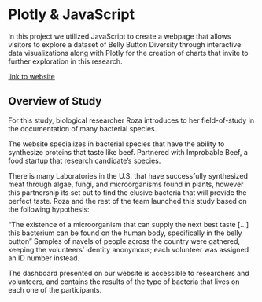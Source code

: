 # Plotly & JavaScript

In this project we utilized JavaScript to create a webpage that allows visitors to explore a dataset of Belly Button Diversity
through interactive data visualizations along with Plotly for the creation of charts that invite to further exploration in this research.

[link to website](https://nrpineda.github.io/plotlydiploy/)

## Overview of Study

For this study, biological researcher Roza introduces to her field-of-study in the documentation of many bacterial species. 

The website specializes in bacterial species that have the ability to synthesize proteins that taste like beef.
Partnered with Improbable Beef, a food startup that research candidate’s species. 

There is many Laboratories in the U.S. that have successfully synthesized meat through algae, fungi, and microorganisms found in plants, however this partnership its set out to find the elusive bacteria that will provide the perfect taste.
Roza and the rest of the team launched this study based on the following hypothesis:

“The existence of a microorganism that can supply the next best taste […] this bacterium can be found on the human body, specifically in the belly button”
Samples of navels of people across the country were gathered, keeping the volunteers’ identity anonymous; each volunteer was assigned an ID number instead.

The dashboard presented on our website is accessible to researchers and volunteers, and contains the results of the type of bacteria that lives on each one of the participants.


